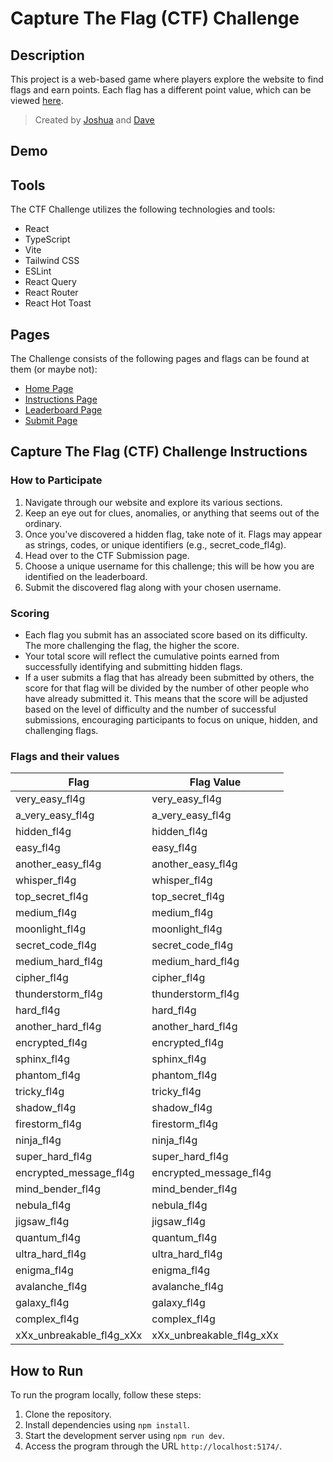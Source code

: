 # Capture The Flag (CTF) Challenge

## Description
This project is a web-based game where players explore the website to find flags and earn points. Each flag has a different point value, which can be viewed [here](#flags-and-their-values).

> Created by [Joshua](https://github.com/skynette/) and [Dave](https://github.com/d-a-ve)

## Demo

## Tools
The CTF Challenge utilizes the following technologies and tools:
- React
- TypeScript
- Vite
- Tailwind CSS
- ESLint
- React Query
- React Router
- React Hot Toast

## Pages
The Challenge consists of the following pages and flags can be found at them (or maybe not):
- [Home Page](https://gdg-benin.vercel.app/) 
- [Instructions Page](https://gdg-benin.vercel.app/instructions)
- [Leaderboard Page](https://gdg-benin.vercel.app/leaderboard)
- [Submit Page](https://gdg-benin.vercel.app/ctf)

## Capture The Flag (CTF) Challenge Instructions

### How to Participate
1. Navigate through our website and explore its various sections.
2. Keep an eye out for clues, anomalies, or anything that seems out of the ordinary.
3. Once you've discovered a hidden flag, take note of it. Flags may appear as strings, codes, or unique identifiers (e.g., secret_code_fl4g).
4. Head over to the CTF Submission page.
5. Choose a unique username for this challenge; this will be how you are identified on the leaderboard.
6. Submit the discovered flag along with your chosen username.

### Scoring
- Each flag you submit has an associated score based on its difficulty. The more challenging the flag, the higher the score.
- Your total score will reflect the cumulative points earned from successfully identifying and submitting hidden flags.
- If a user submits a flag that has already been submitted by others, the score for that flag will be divided by the number of other people who have already submitted it. This means that the score will be adjusted based on the level of difficulty and the number of successful submissions, encouraging participants to focus on unique, hidden, and challenging flags.

### Flags and their values
| Flag                  | Flag Value            |
|-----------------------|-----------------------|
| very_easy_fl4g        | very_easy_fl4g        |
| a_very_easy_fl4g      | a_very_easy_fl4g      |
| hidden_fl4g           | hidden_fl4g           |
| easy_fl4g             | easy_fl4g             |
| another_easy_fl4g     | another_easy_fl4g     |
| whisper_fl4g          | whisper_fl4g          |
| top_secret_fl4g       | top_secret_fl4g       |
| medium_fl4g           | medium_fl4g           |
| moonlight_fl4g        | moonlight_fl4g        |
| secret_code_fl4g      | secret_code_fl4g      |
| medium_hard_fl4g      | medium_hard_fl4g      |
| cipher_fl4g           | cipher_fl4g           |
| thunderstorm_fl4g     | thunderstorm_fl4g     |
| hard_fl4g             | hard_fl4g             |
| another_hard_fl4g     | another_hard_fl4g     |
| encrypted_fl4g        | encrypted_fl4g        |
| sphinx_fl4g           | sphinx_fl4g           |
| phantom_fl4g          | phantom_fl4g          |
| tricky_fl4g           | tricky_fl4g           |
| shadow_fl4g           | shadow_fl4g           |
| firestorm_fl4g        | firestorm_fl4g        |
| ninja_fl4g            | ninja_fl4g            |
| super_hard_fl4g       | super_hard_fl4g       |
| encrypted_message_fl4g| encrypted_message_fl4g|
| mind_bender_fl4g      | mind_bender_fl4g      |
| nebula_fl4g           | nebula_fl4g           |
| jigsaw_fl4g           | jigsaw_fl4g           |
| quantum_fl4g          | quantum_fl4g          |
| ultra_hard_fl4g       | ultra_hard_fl4g       |
| enigma_fl4g           | enigma_fl4g           |
| avalanche_fl4g        | avalanche_fl4g        |
| galaxy_fl4g           | galaxy_fl4g           |
| complex_fl4g          | complex_fl4g          |
| xXx_unbreakable_fl4g_xXx| xXx_unbreakable_fl4g_xXx|

## How to Run
To run the program locally, follow these steps:
1. Clone the repository.
2. Install dependencies using `npm install`.
3. Start the development server using `npm run dev`.
4. Access the program through the URL `http://localhost:5174/`.

